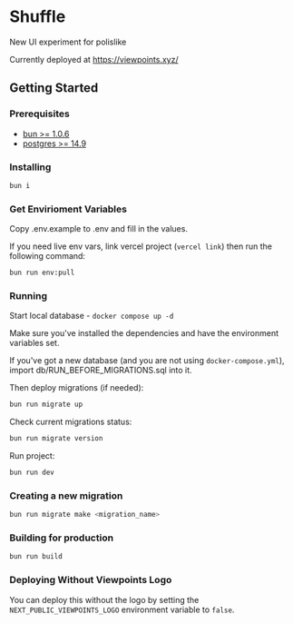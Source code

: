 # Shuffle

New UI experiment for polislike

Currently deployed at <https://viewpoints.xyz/>

## Getting Started

### Prerequisites

- [bun >= 1.0.6](https://bun.sh)
- [postgres >= 14.9](https://www.postgresql.org/)

### Installing

```bash
bun i
```

### Get Envirioment Variables

Copy .env.example to .env and fill in the values.

If you need live env vars, link vercel project (`vercel link`) then run the following command:

```bash
bun run env:pull
```

### Running

Start local database - `docker compose up -d`

Make sure you've installed the dependencies and have the environment variables set.

If you've got a new database (and you are not using `docker-compose.yml`), import db/RUN_BEFORE_MIGRATIONS.sql into it.

Then deploy migrations (if needed):

```bash
bun run migrate up
```

Check current migrations status:

```bash
bun run migrate version
```

Run project:

```bash
bun run dev
```

### Creating a new migration

```bash
bun run migrate make <migration_name>
```

### Building for production

```bash
bun run build
```

### Deploying Without Viewpoints Logo

You can deploy this without the logo by setting the `NEXT_PUBLIC_VIEWPOINTS_LOGO` environment variable to `false`.
